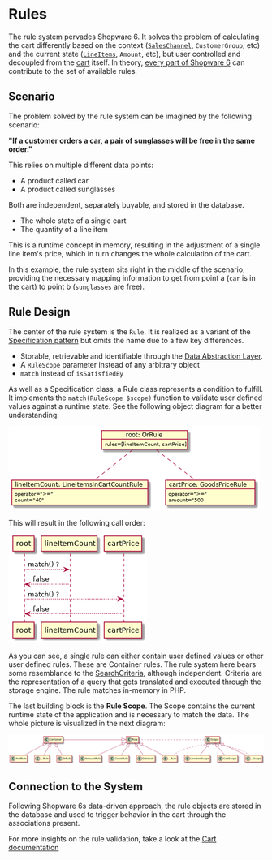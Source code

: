 # Rules

The rule system pervades Shopware 6. It solves the problem of calculating the cart differently based on the context \([`SalesChannel`](../commerce/catalog/sales-channels.md), `CustomerGroup`, etc\) and the current state \([`LineItems`](../commerce/checkout-concept/cart.md#line-items), `Amount`, etc\), but user controlled and decoupled from the [cart](../commerce/checkout-concept/cart.md) itself. In theory, [every part of Shopware 6](../../resources/references/core-reference/rules-reference.md) can contribute to the set of available rules.

## Scenario

The problem solved by the rule system can be imagined by the following scenario:

**"If a customer orders a car, a pair of sunglasses will be free in the same order."**

This relies on multiple different data points:

* A product called car
* A product called sunglasses

Both are independent, separately buyable, and stored in the database.

* The whole state of a single cart
* The quantity of a line item

This is a runtime concept in memory, resulting in the adjustment of a single line item's price, which in turn changes the whole calculation of the cart.

In this example, the rule system sits right in the middle of the scenario, providing the necessary mapping information to get from point a \(`car` is in the cart\) to point b \(`sunglasses` are free\).

## Rule Design

The center of the rule system is the `Rule`. It is realized as a variant of the [Specification pattern](https://en.wikipedia.org/wiki/Specification_pattern) but omits the name due to a few key differences.

* Storable, retrievable and identifiable through the [Data Abstraction Layer](../../guides/plugins/plugins/framework/data-handling/).
* A `RuleScope` parameter instead of any arbitrary object
* `match` instead of `isSatisfiedBy`

As well as a Specification class, a Rule class represents a condition to fulfill. It implements the `match(RuleScope $scope)` function to validate user defined values against a runtime state. See the following object diagram for a better understanding:

![](../../.gitbook/assets/rule-objects.png)

This will result in the following call order:

![](../../.gitbook/assets/rule-sequence.png)

As you can see, a single rule can either contain user defined values or other user defined rules. These are Container rules. The rule system here bears some resemblance to the [SearchCriteria](../../guides/plugins/plugins/framework/data-handling/reading-data.md#Filtering), although independent. Criteria are the representation of a query that gets translated and executed through the storage engine. The rule matches in-memory in PHP.

The last building block is the **Rule Scope**. The Scope contains the current runtime state of the application and is necessary to match the data. The whole picture is visualized in the next diagram:

![](../../.gitbook/assets/rule-classes.png)

## Connection to the System

Following Shopware 6s data-driven approach, the rule objects are stored in the database and used to trigger behavior in the cart through the associations present.

For more insights on the rule validation, take a look at the [Cart documentation](../commerce/checkout-concept/cart.md)
